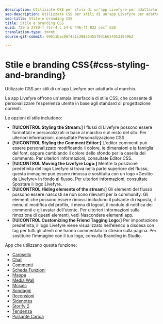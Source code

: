 ```yaml
---
description: Utilizzate CSS per stili di un'app Livefyre per adattarlo al marchio.
seo-description: Utilizzate CSS per stili di un'app Livefyre per adattarlo al marchio.
seo-title: Stile e branding CSS
title: Stile e branding CSS
uuid: 729 a 2780-f 757-4 c 54-b 446-ff 832 cecf 620
translation-type: tm+mt
source-git-commit: 09011bac06f4a1c39836455f9d16654952184962

---
```



# Stile e branding CSS{#css-styling-and-branding}

Utilizzate CSS per stili di un'app Livefyre per adattarlo al marchio.

Le app Livefyre offrono un'ampia interfaccia di stile CSS, che consente di personalizzare l'esperienza utente in base agli standard di progettazione correnti.

Le opzioni di stile includono:

* **[!UICONTROL Styling the Stream:]** I flussi di Livefyre possono essere formattati e personalizzati in base al marchio e al resto del sito. Per ulteriori informazioni, consultate Personalizzazione CSS.
* **[!UICONTROL Styling the Comment Editor:]** L'editor commenti può essere personalizzato modificando il colore, le dimensioni e la famiglia del font, oppure cambiando il colore dello sfondo per la casella del commento. Per ulteriori informazioni, consultate Editor CSS.
* **[!UICONTROL Moving the Livefyre Logo:]** Mentre la posizione predefinita del logo Livefyre si trova nella parte superiore del flusso, questa immagine può essere rimossa e sostituita con un logo «Gestito da Livefyre» in fondo al flusso. Per ulteriori informazioni, consultate Spostare il logo Livefyre.
* **[!UICONTROL Hiding elements of the stream:]** Gli elementi del flusso possono essere nascosti se non sono rilevanti per la community. Gli elementi che possono essere rimossi includono il pulsante di risposta, il menu di modifica del profilo, il menu di logout, il modulo di notifica dei commenti e gli avatar dell'utente. Per ulteriori informazioni sulla rimozione di questi elementi, vedi Nascondere elementi app.
* **[!UICONTROL Customizing the Friend Tagging Logo:]** Per impostazione predefinita, il logo Livefyre viene visualizzato nell'elenco a discesa con tag per tutti gli utenti che hanno commentato lo stream sulla pagina. Per sostituire l'immagine con il tuo logo, consulta Branding in Studio.

App che utilizzano questa funzione:

* [Carosello](/help/using/c-about-apps/c-carousel-app/c-carousel-app.md#c_carousel_app)
* [Chat](/help/using/c-about-apps/c-chat-app/c-chat-app.md#c_chat_app)
* [Commenti](/help/using/c-about-apps/c-comments/c-comments.md)
* [Scheda Funzioni](/help/using/c-about-apps/c-feature-card-app/c-feature-card-app.md#c_feature_card_app)
* [Mappa](/help/using/c-about-apps/c-map-app/c-map-app.md#c_map_app)
* [Media Wall](/help/using/c-about-apps/c-media-wall-app/c-media-wall-app.md#c_media_wall_app)
* [Mosaic](/help/using/c-about-apps/c-mosaic-app/c-mosaic-app.md#c_mosaic_app)
* [Sondaggi](/help/using/c-about-apps/c-polls-app/c-polls-app.md#c_polls_app)
* [Recensioni](/help/using/c-about-apps/c-reviews-app/c-reviews-app.md#c_reviews_app)
* [Sidenotes](/help/using/c-about-apps/c-sidenotes-app/c-sidenotes-app.md#c_sidenotes_app)
* [Storify 2](/help/using/c-about-apps/c-storify2/c-storify2.md#c_storify2)
* [Tendenza](/help/using/c-about-apps/c-trending-app/c-trending-app.md#c_trending_app)
* [Pulsante Carica](/help/using/c-about-apps/c-upload-button-app/c-upload-button-app.md#c_upload_button_app)

